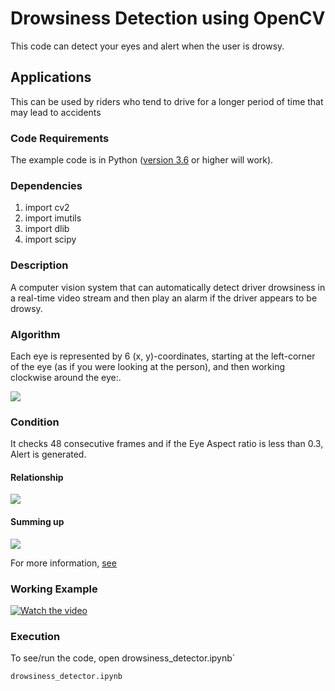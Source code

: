 # Drowsiness Detection using OpenCV 
This code can detect your eyes and alert when the user is drowsy.


## Applications
This can be used by riders who tend to drive for a longer period of time that may lead to accidents


### Code Requirements
The example code is in Python ([version 3.6](https://www.python.org/download/releases/3.6/) or higher will work). 

### Dependencies

1) import cv2
2) import imutils
3) import dlib
4) import scipy


### Description

A computer vision system that can automatically detect driver drowsiness in a real-time video stream and then play an alarm if the driver appears to be drowsy.

### Algorithm

Each eye is represented by 6 (x, y)-coordinates, starting at the left-corner of the eye (as if you were looking at the person), and then working clockwise around the eye:.

<img src="https://github.com/msalmankhaliq/Dowsiness-Detector/blob/master/eye1.jpg">

### Condition

It checks 48 consecutive frames and if the Eye Aspect ratio is less than 0.3, Alert is generated.

#### Relationship

<img src="https://github.com/msalmankhaliq/Dowsiness-Detector/blob/master/eye2.png">

#### Summing up

<img src="https://github.com/msalmankhaliq/Dowsiness-Detector/blob/master/eye3.jpg">


For more information, [see](https://www.pyimagesearch.com/2017/05/08/drowsiness-detection-opencv/)

### Working Example

[![Watch the video](https://img.youtube.com/vi/9-Yw-bjKwbs/maxresdefault.jpg)](https://youtu.be/9-Yw-bjKwbs)

### Execution
To see/run the code, open drowsiness_detector.ipynb`

```
drowsiness_detector.ipynb
```
